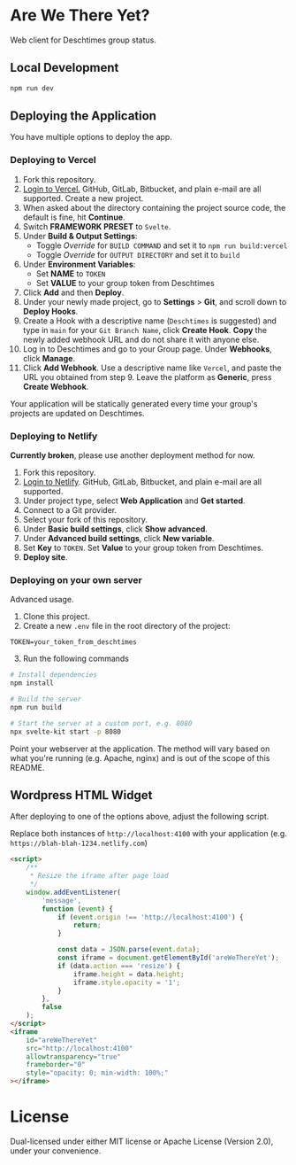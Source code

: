# Are We There Yet?

Web client for Deschtimes group status.

## Local Development

```sh
npm run dev
```

## Deploying the Application

You have multiple options to deploy the app.

### Deploying to Vercel

1. Fork this repository.
2. [Login to Vercel.](https://vercel.com/) GitHub, GitLab, Bitbucket, and plain e-mail are all supported. Create a new project.
3. When asked about the directory containing the project source code, the default is fine, hit **Continue**.
4. Switch **FRAMEWORK PRESET** to `Svelte`.
5. Under **Build & Output Settings**:
    - Toggle _Override_ for `BUILD COMMAND` and set it to `npm run build:vercel`
    - Toggle _Override_ for `OUTPUT DIRECTORY` and set it to `build`
6. Under **Environment Variables**:
    - Set **NAME** to `TOKEN`
    - Set **VALUE** to your group token from Deschtimes
7. Click **Add** and then **Deploy**.
8. Under your newly made project, go to **Settings** > **Git**, and scroll down to **Deploy Hooks**.
9. Create a Hook with a descriptive name (`Deschtimes` is suggested) and type in `main` for your `Git Branch Name`, click **Create Hook**. **Copy** the newly added webhook URL and do not share it with anyone else.
10. Log in to Deschtimes and go to your Group page. Under **Webhooks**, click **Manage**.
11. Click **Add Webhook**. Use a descriptive name like `Vercel`, and paste the URL you obtained from step 9. Leave the platform as **Generic**, press **Create Webhook**.

Your application will be statically generated every time your group's projects are updated on Deschtimes.

### Deploying to Netlify

**Currently broken**, please use another deployment method for now.

1. Fork this repository.
2. [Login to Netlify](https://app.netlify.com/signup). GitHub, GitLab, Bitbucket, and plain e-mail are all supported.
3. Under project type, select **Web Application** and **Get started**.
4. Connect to a Git provider.
5. Select your fork of this repository.
6. Under **Basic build settings**, click **Show advanced**.
7. Under **Advanced build settings**, click **New variable**.
8. Set **Key** to `TOKEN`. Set **Value** to your group token from Deschtimes.
9. **Deploy site**.

### Deploying on your own server

Advanced usage.

1. Clone this project.
2. Create a new `.env` file in the root directory of the project:

```env
TOKEN=your_token_from_deschtimes
```

3. Run the following commands

```sh
# Install dependencies
npm install

# Build the server
npm run build

# Start the server at a custom port, e.g. 8080
npx svelte-kit start -p 8080
```

Point your webserver at the application. The method will vary based on what you're running (e.g. Apache, nginx) and is out of the scope of this README.

## Wordpress HTML Widget

After deploying to one of the options above, adjust the following script.

Replace both instances of `http://localhost:4100` with your application (e.g. `https://blah-blah-1234.netlify.com`)

```html
<script>
    /**
     * Resize the iframe after page load
     */
    window.addEventListener(
        'message',
        function (event) {
            if (event.origin !== 'http://localhost:4100') {
                return;
            }

            const data = JSON.parse(event.data);
            const iframe = document.getElementById('areWeThereYet');
            if (data.action === 'resize') {
                iframe.height = data.height;
                iframe.style.opacity = '1';
            }
        },
        false
    );
</script>
<iframe
    id="areWeThereYet"
    src="http://localhost:4100"
    allowtransparency="true"
    frameborder="0"
    style="opacity: 0; min-width: 100%;"
></iframe>
```

# License

Dual-licensed under either MIT license or Apache License (Version 2.0), under your convenience.
